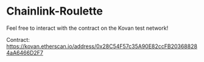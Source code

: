 # Chainlink-Roulette

Feel free to interact with the contract on the Kovan test network!

Contract: https://kovan.etherscan.io/address/0x28C54F57c35A90E82ccFB203688284aA6466D2F7
